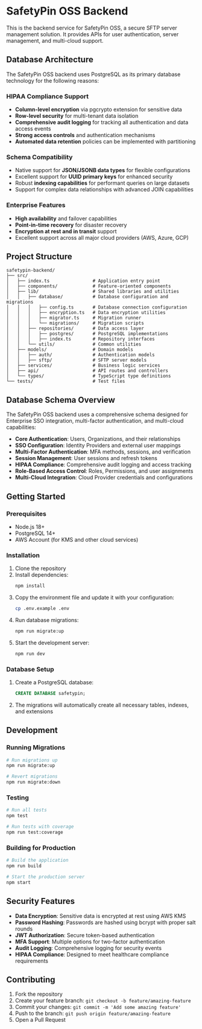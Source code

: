 # SafetyPin OSS Backend

This is the backend service for SafetyPin OSS, a secure SFTP server management solution. It provides APIs for user authentication, server management, and multi-cloud support.

## Database Architecture

The SafetyPin OSS backend uses PostgreSQL as its primary database technology for the following reasons:

### HIPAA Compliance Support

- **Column-level encryption** via pgcrypto extension for sensitive data
- **Row-level security** for multi-tenant data isolation
- **Comprehensive audit logging** for tracking all authentication and data access events
- **Strong access controls** and authentication mechanisms
- **Automated data retention** policies can be implemented with partitioning

### Schema Compatibility

- Native support for **JSON/JSONB data types** for flexible configurations
- Excellent support for **UUID primary keys** for enhanced security
- Robust **indexing capabilities** for performant queries on large datasets
- Support for complex data relationships with advanced JOIN capabilities

### Enterprise Features

- **High availability** and failover capabilities
- **Point-in-time recovery** for disaster recovery
- **Encryption at rest and in transit** support
- Excellent support across all major cloud providers (AWS, Azure, GCP)

## Project Structure

```
safetypin-backend/
├── src/
│   ├── index.ts                # Application entry point
│   ├── components/             # Feature-oriented components
│   ├── lib/                    # Shared libraries and utilities
│   │   ├── database/           # Database configuration and migrations
│   │   │   ├── config.ts       # Database connection configuration
│   │   │   ├── encryption.ts   # Data encryption utilities
│   │   │   ├── migrator.ts     # Migration runner
│   │   │   └── migrations/     # Migration scripts
│   │   ├── repositories/       # Data access layer
│   │   │   ├── postgres/       # PostgreSQL implementations
│   │   │   ├── index.ts        # Repository interfaces
│   │   └── utils/              # Common utilities
│   ├── models/                 # Domain models
│   │   ├── auth/               # Authentication models
│   │   ├── sftp/               # SFTP server models
│   ├── services/               # Business logic services
│   ├── api/                    # API routes and controllers
│   └── types/                  # TypeScript type definitions
└── tests/                      # Test files
```

## Database Schema Overview

The SafetyPin OSS backend uses a comprehensive schema designed for Enterprise SSO integration, multi-factor authentication, and multi-cloud capabilities:

- **Core Authentication**: Users, Organizations, and their relationships
- **SSO Configuration**: Identity Providers and external user mappings
- **Multi-Factor Authentication**: MFA methods, sessions, and verification
- **Session Management**: User sessions and refresh tokens
- **HIPAA Compliance**: Comprehensive audit logging and access tracking
- **Role-Based Access Control**: Roles, Permissions, and user assignments
- **Multi-Cloud Integration**: Cloud Provider credentials and configurations

## Getting Started

### Prerequisites

- Node.js 18+
- PostgreSQL 14+
- AWS Account (for KMS and other cloud services)

### Installation

1. Clone the repository
2. Install dependencies:
   ```bash
   npm install
   ```
3. Copy the environment file and update it with your configuration:
   ```bash
   cp .env.example .env
   ```
4. Run database migrations:
   ```bash
   npm run migrate:up
   ```
5. Start the development server:
   ```bash
   npm run dev
   ```

### Database Setup

1. Create a PostgreSQL database:
   ```sql
   CREATE DATABASE safetypin;
   ```
2. The migrations will automatically create all necessary tables, indexes, and extensions

## Development

### Running Migrations

```bash
# Run migrations up
npm run migrate:up

# Revert migrations
npm run migrate:down
```

### Testing

```bash
# Run all tests
npm test

# Run tests with coverage
npm run test:coverage
```

### Building for Production

```bash
# Build the application
npm run build

# Start the production server
npm start
```

## Security Features

- **Data Encryption**: Sensitive data is encrypted at rest using AWS KMS
- **Password Hashing**: Passwords are hashed using bcrypt with proper salt rounds
- **JWT Authorization**: Secure token-based authentication
- **MFA Support**: Multiple options for two-factor authentication
- **Audit Logging**: Comprehensive logging for security events
- **HIPAA Compliance**: Designed to meet healthcare compliance requirements

## Contributing

1. Fork the repository
2. Create your feature branch: `git checkout -b feature/amazing-feature`
3. Commit your changes: `git commit -m 'Add some amazing feature'`
4. Push to the branch: `git push origin feature/amazing-feature`
5. Open a Pull Request

